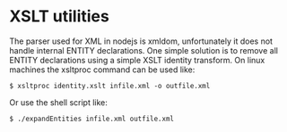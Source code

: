 # XSLT utilities

The parser used for XML in nodejs is xmldom, unfortunately it does not handle internal ENTITY declarations.
One simple solution is to remove all ENTITY declarations using a simple XSLT identity transform.
On linux machines the xsltproc command can be used like:

    $ xsltproc identity.xslt infile.xml -o outfile.xml

Or use the shell script like:

    $ ./expandEntities infile.xml outfile.xml